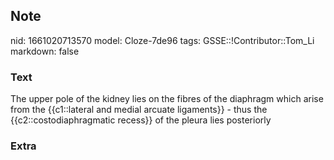 ## Note
nid: 1661020713570
model: Cloze-7de96
tags: GSSE::!Contributor::Tom_Li
markdown: false

### Text
<div>
  The upper pole of the kidney lies on the fibres of the diaphragm
  which arise from the {{c1::lateral and medial arcuate ligaments}}
  - thus the {{c2::costodiaphragmatic recess}} of the pleura lies
  posteriorly
</div>

### Extra

